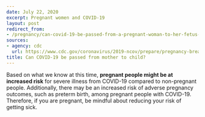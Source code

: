 ```yaml
---
date: July 22, 2020
excerpt: Pregnant women and COVID-19
layout: post
redirect_from:
- /pregnancy/can-covid-19-be-passed-from-a-pregnant-woman-to-her-fetus-or-newborn/
sources:
- agency: cdc
  url: https://www.cdc.gov/coronavirus/2019-ncov/prepare/pregnancy-breastfeeding.html
title: Can COVID-19 be passed from mother to child?
---
```


Based on what we know at this time, **pregnant people might be at increased risk** for severe illness from COVID-19 compared to non-pregnant people. Additionally, there may be an increased risk of adverse pregnancy outcomes, such as preterm birth, among pregnant people with COVID-19. Therefore, if you are pregnant, be mindful about reducing your risk of getting sick.